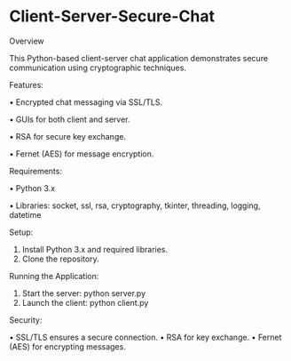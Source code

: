 # Client-Server-Secure-Chat

Overview

This Python-based client-server chat application demonstrates secure communication using cryptographic techniques.

Features:

•	Encrypted chat messaging via SSL/TLS.

•	GUIs for both client and server.

•	RSA for secure key exchange.

•	Fernet (AES) for message encryption.

Requirements:

•	Python 3.x

•	Libraries: socket, ssl, rsa, cryptography, tkinter, threading, logging, datetime

Setup:

1.	Install Python 3.x and required libraries.
2.	Clone the repository.

Running the Application:

1.	Start the server: python server.py
2.	Launch the client: python client.py

Security:

•	SSL/TLS ensures a secure connection.
•	RSA for key exchange.
•	Fernet (AES) for encrypting messages.
